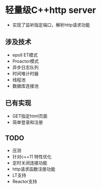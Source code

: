 # 轻量级C++http server
- 实现了监听指定端口，解析http请求功能
## 涉及技术
- epoll ET模式
- Proactor模式
- 异步日志队列
- 时间堆计时器
- 线程池
- 数据库连接池
## 已有实现
- GET指定html页面
- 简单登录和注册
## TODO
- 压测
- 针对c++11 特性优化
- 定时关闭连接功能
- http请求函数注册功能
- LT支持
- Reactor支持
